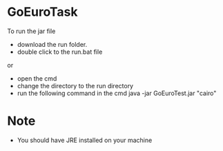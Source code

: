 # GoEuroTask

To run the jar file 

* download the run folder.
* double click to the run.bat file

or

* open the cmd 
* change the directory to the run directory 
* run the following command in the cmd  java -jar GoEuroTest.jar "cairo"

# Note

* You should have JRE installed on your machine
